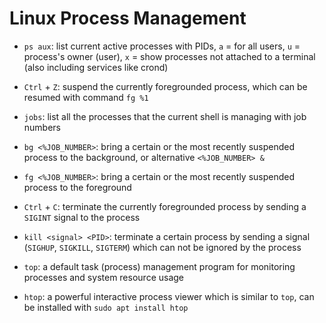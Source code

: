# Linux Process Management

* `ps aux`: list current active processes with PIDs, `a` = for all users, `u` = process's owner (user), `x` = show processes not attached to a terminal (also including services like crond)

* `Ctrl` + `Z`: suspend the currently foregrounded process, which can be resumed with command `fg %1`

* `jobs`: list all the processes that the current shell is managing with job numbers

* `bg <%JOB_NUMBER>`: bring a certain or the most recently suspended process to the background, or alternative `<%JOB_NUMBER> &`

* `fg <%JOB_NUMBER>`: bring a certain or the most recently suspended process to the foreground

* `Ctrl` + `C`: terminate the currently foregrounded process by sending a `SIGINT` signal to the process

* `kill <signal> <PID>`: terminate a certain process by sending a signal (`SIGHUP`, `SIGKILL`, `SIGTERM`) which can not be ignored by the process

* `top`: a default task (process) management program for monitoring processes and system resource usage

* `htop`: a powerful interactive process viewer which is similar to `top`, can be installed with `sudo apt install htop`
